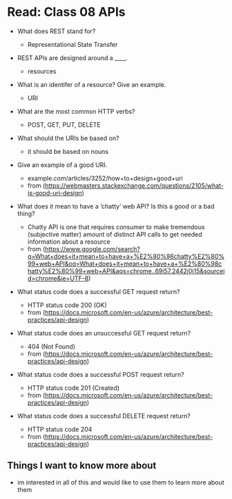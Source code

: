 # Read: Class 08 APIs

- What does REST stand for?
	- Representational State Transfer

- REST APIs are designed around a ____.
	- resources

- What is an identifer of a resource? Give an example.
	- URI

- What are the most common HTTP verbs?
	- POST,	GET, PUT, DELETE

- What should the URIs be based on?
	- it should be based on nouns

- Give an example of a good URI.
	- example.com/articles/3252/how+to+design+good+uri 
	- from (https://webmasters.stackexchange.com/questions/2105/what-is-good-uri-design)

- What does it mean to have a ‘chatty’ web API? Is this a good or a bad thing?
	- Chatty API is one that requires consumer to make tremendous (subjective matter) 
	amount of distinct API calls to get needed information about a resource
	- from (https://www.google.com/search?q=What+does+it+mean+to+have+a+%E2%80%98chatty%E2%80%99+web+API&oq=What+does+it+mean+to+have+a+%E2%80%98chatty%E2%80%99+web+API&aqs=chrome..69i57.2442j0j15&sourceid=chrome&ie=UTF-8)
- What status code does a successful GET request return?
	- HTTP status code 200 (OK)
	- from (https://docs.microsoft.com/en-us/azure/architecture/best-practices/api-design)

- What status code does an unsuccessful GET request return?
	- 404 (Not Found)
	- from (https://docs.microsoft.com/en-us/azure/architecture/best-practices/api-design)

- What status code does a successful POST request return?
	- HTTP status code 201 (Created)
	- from (https://docs.microsoft.com/en-us/azure/architecture/best-practices/api-design)

- What status code does a successful DELETE request return?
	- HTTP status code 204 
	- from (https://docs.microsoft.com/en-us/azure/architecture/best-practices/api-design)



## Things I want to know more about 
- im interested in all of this and would like to use them to learn more about them










